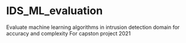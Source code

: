 # IDS_ML_evaluation
Evaluate machine learning algorithms in intrusion detection domain for accuracy and complexity 
For capston project 2021
